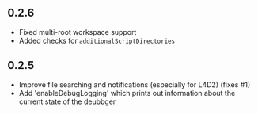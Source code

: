 ## 0.2.6
* Fixed multi-root workspace support
* Added checks for `additionalScriptDirectories`

## 0.2.5
* Improve file searching and notifications (especially for L4D2) (fixes #1)
* Add 'enableDebugLogging' which prints out information about the current state of the deubbger
